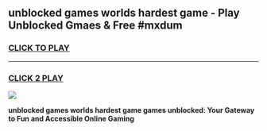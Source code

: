 
## unblocked games worlds hardest game - Play Unblocked Gmaes & Free #mxdum
<h3>
<a href="https://premium.freeplayer.one?title=unblocked_games_worlds_hardest_game&ref=01M">CLICK TO PLAY</a></h3>
<hr>

<h3>
<a href="https://premium.freeplayer.one?title=unblocked_games_worlds_hardest_game&ref=01M">CLICK 2 PLAY</a>
  
</h3>

<a href="https://premium.freeplayer.one?title=unblocked_games_worlds_hardest_game&ref=01M"><img src="https://clearcache.store/games.png"></a>


**unblocked games worlds hardest game games unblocked: Your Gateway to Fun and Accessible Online Gaming**
